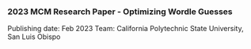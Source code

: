 ### 2023 MCM Research Paper - Optimizing Wordle Guesses

Publishing date: Feb 2023
Team: California Polytechnic State University, San Luis Obispo
